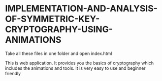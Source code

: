 # IMPLEMENTATION-AND-ANALYSIS-OF-SYMMETRIC-KEY-CRYPTOGRAPHY-USING-ANIMATIONS
Take all these files in one folder and open index.html 

This is web application.
It provides you the basics of cryptography which includes the animations and tools. It is very easy to use and beginner friendly
